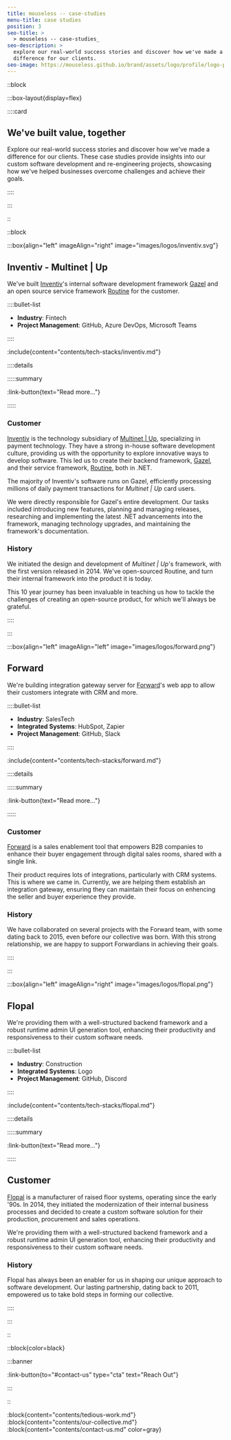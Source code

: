 ```yaml
---
title: mouseless -- case-studies
menu-title: case studies
position: 3
seo-title: >
  > mouseless -- case-studies_
seo-description: >
  explore our real-world success stories and discover how we've made a
  difference for our clients.
seo-image: https://mouseless.github.io/brand/assets/logo/profile/logo-profile-mark-primary-500px.png
---
```


::block

:::box-layout{display=flex}

::::card

## **We**'ve built value, together

Explore our real-world success stories and discover how we've made a difference
for our clients. These case studies provide insights into our custom software
development and re-engineering projects, showcasing how we've helped businesses
overcome challenges and achieve their goals.

::::

:::

::

::block

:::box{align="left" imageAlign="right" image="images/logos/inventiv.svg"}

## Inventiv - Multinet | Up

We've built [Inventiv][]'s internal software development framework [Gazel][] and
an open source service framework [Routine][] for the customer.

::::bullet-list

- __Industry__: Fintech
- __Project Management__: GitHub, Azure DevOps, Microsoft Teams

::::

:include{content="contents/tech-stacks/inventiv.md"}

::::details

:::::summary

:link-button{text="Read more..."}

:::::

### Customer

[Inventiv][] is the technology subsidiary of [Multinet | Up][], specializing in
payment technology. They have a strong in-house software development culture,
providing us with the opportunity to explore innovative ways to develop
software. This led us to create their backend framework, [Gazel][], and their
service framework, [Routine][], both in .NET.

The majority of Inventiv's software runs on Gazel, efficiently processing
millions of daily payment transactions for _Multinet | Up_ card users.

We were directly responsible for Gazel's entire development. Our tasks included
introducing new features, planning and managing releases, researching and
implementing the latest .NET advancements into the framework, managing
technology upgrades, and maintaining the framework's documentation.

### History

We initiated the design and development of _Multinet | Up_'s framework, with the
first version released in 2014. We've open-sourced Routine, and turn their
internal framework into the product it is today.

This 10 year journey has been invaluable in teaching us how to tackle the
challenges of creating an open-source product, for which we'll always be
grateful.

::::

:::

:::box{align="left" imageAlign="left" image="images/logos/forward.png"}

## Forward

We're building integration gateway server for [Forward][]'s web app to allow
their customers integrate with CRM and more.

::::bullet-list

- __Industry__: SalesTech
- __Integrated Systems__: HubSpot, Zapier
- __Project Management__: GitHub, Slack

::::

:include{content="contents/tech-stacks/forward.md"}

::::details

:::::summary

:link-button{text="Read more..."}

:::::

### Customer

[Forward][] is a sales enablement tool that empowers B2B companies to enhance
their buyer engagement through digital sales rooms, shared with a single link.

Their product requires lots of integrations, particularly with CRM systems. This
is where we came in. Currently, we are helping them establish an integration
gateway, ensuring they can maintain their focus on enhencing the seller and
buyer experience they provide.

### History

We have collaborated on several projects with the Forward team, with some dating
back to 2015, even before our collective was born. With this strong
relationship, we are happy to support Forwardians in achieving their goals.

::::

:::

:::box{align="left" imageAlign="right" image="images/logos/flopal.png"}

## Flopal

We're providing them with a well-structured backend framework and a robust
runtime admin UI generation tool, enhancing their productivity and
responsiveness to their custom software needs.

::::bullet-list

- __Industry__: Construction
- __Integrated Systems__: Logo
- __Project Management__: GitHub, Discord

::::

:include{content="contents/tech-stacks/flopal.md"}

::::details

:::::summary

:link-button{text="Read more..."}

:::::

## Customer

[Flopal][] is a manufacturer of raised floor systems, operating since the early
'90s. In 2014, they initiated the modernization of their internal business
processes and decided to create a custom software solution for their production,
procurement and sales operations.

We're providing them with a well-structured backend framework and a robust
runtime admin UI generation tool, enhancing their productivity and
responsiveness to their custom software needs.

### History

Flopal has always been an enabler for us in shaping our unique approach to
software development. Our lasting partnership, dating back to 2011, empowered us
to take bold steps in forming our collective.

::::

:::

::

::block{color=black}

:::banner

:link-button{to="#contact-us" type="cta" text="Reach Out"}

:::

::

:block{content="contents/tedious-work.md"}
:block{content="contents/our-collective.md"}
:block{content="contents/contact-us.md" color=gray}

[Flopal]: https://flopal.com.tr/en-US/Home/Index
[Forward]: https://dealforward.com/
[Gazel]: https://gazel.io/
[Inventiv]: https://inventiv.com.tr/en/home
[Multinet | Up]: https://multinet.com.tr/
[Routine]: https://github.com/multinetinventiv/routine
